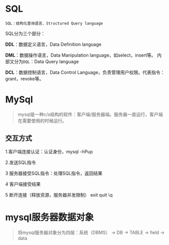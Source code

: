 # SQL
    SQL：结构化查询语言，Structured Query language
SQL分为三个部分：

**DDL**：数据定义语言，Data Definition language

**DML**：数据操作语言，Data Manipulation language，如select，insert等。
   内部又分为`DQL`：Data Query language
   
**DCL**：数据控制语言，Data Control Language，负责管理用户权限。代表指令：grant，revoke等。

# MySql

> mysql是一种c/s结构的软件：客户端/服务器端。服务器一直运行，客户端在需要使用的时候运行。

## 交互方式

1.客户端连接认证：认证身份，mysql -hPup

2.发送SQL指令

3 服务器接受SQL指令：处理SQL指令，返回结果

4 客户端接受结果

5 断开连接（释放资源，服务器并发限制） exit quit \q


# mysql服务器数据对象

> 将mysql服务器对象分为四层：系统（DBMS） -> DB -> TABLE -> field  -> data























